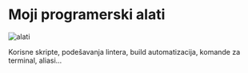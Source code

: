 # Moji programerski alati

![alati](https://upload.wikimedia.org/wikipedia/commons/thumb/d/d3/K%C3%B8ller_og_mukkert.png/640px-K%C3%B8ller_og_mukkert.png)

Korisne skripte, podešavanja lintera, build automatizacija, komande za terminal, aliasi...
